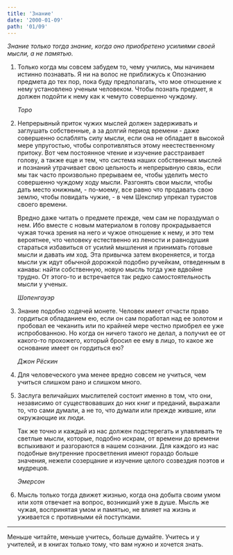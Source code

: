 ```yaml
---
title: 'Знание'
date: '2000-01-09'
path: '01/09'
---
```


*Знание только тогда знание, когда оно приобретено усилиями своей мысли, а не памятью.*

1.
    Только когда мы совсем забудем то, чему учились, мы начинаем истинно познавать. Я ни на волос не приближусь к Опознанию предмета до тех пор, пока буду предполагать, что мое отношение к нему установлено ученым человеком. Чтобы познать предмет, я должен подойти к нему как к чемуто совершенно чуждому.

    *Торо*

2.
    Непрерывный приток чужих мыслей должен задерживать и заглушать собственные, а за долгий период времени - даже совершенно ослаблять силу мысли, если она не обладает в высокой мере упругостью, чтобы сопротивляться этому неестественному притоку. Вот чем постоянное чтение и изучение расстраивает голову, а также еще и тем, что система наших собственных мыслей и познаний утрачивает свою цельность и непрерывную связь, если мы так часто произвольно прерываем ее, чтобы уделить место совершенно чуждому ходу мысли. Разгонять свои мысли, чтобы дать место книжным, - по-моему, все равно что продавать свою землю, чтобы повидать чужие, - в чем Шекспир упрекал туристов своего времени.

    Вредно даже читать о предмете прежде, чем сам не пораздумал о нем. Ибо вместе с новым материалом в голову прокрадывается чужая точка зрения на него и чужое отношение к нему, и это тем вероятнее, что человеку естественно из лености и равнодушия стараться избавиться от усилий мышления и принимать готовые мысли и давать им ход. Эта привычка затем вкореняется, и тогда мысли уж идут обычной дорожкой подобно ручейкам, отведенным в канавы: найти собственную, новую мысль тогда уже вдвойне трудно. От этого-то и встречается так редко самостоятельность мысли у ученых.

    *Шопенгауэр*

3.
    Знание подобно ходячей монете. Человек имеет отчасти право гордиться обладанием ею, если он сам поработал над ее золотом и пробовал ее чеканить или по крайней мере честно приобрел ее уже испробованною. Но когда он ничего такого не делал, а получил ее от какого-то прохожего, который бросил ее ему в лицо, то какое же основание имеет он гордиться ею?

    *Джон Рёскин*

4.
    Для человеческого ума менее вредно совсем не учиться, чем учиться слишком рано и слишком много.

5.
    Заслуга величайших мыслителей состоит именно в том, что они, независимо от существовавших до них книг и преданий, выражали то, что сами думали, а не то, что думали или прежде жившие, или окружающие их люди.

    Так же точно и каждый из нас должен подстерегать и улавливать те светлые мысли, которые, подобно искрам, от времени до времени вспыхивают и разгораются в нашем сознании. Для каждого из нас подобные внутренние просветления имеют гораздо больше значения, нежели созерцание и изучение целого созвездия поэтов и мудрецов.

    *Эмерсон*

6.
    Мысль только тогда движет жизнью, когда она добыта своим умом или хотя отвечает на вопрос, возникший уже в душе. Мысль же чужая, воспринятая умом и памятью, не влияет на жизнь и уживается с противными ей поступками.

---

Меньше читайте, меньше учитесь, больше думайте. Учитесь и у учителей, и в книгах только тому, что вам нужно и хочется знать.